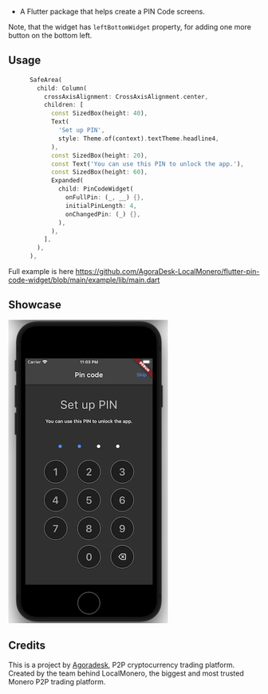 - A Flutter package that helps create a PIN Code screens.

Note, that the widget has `leftBottomWidget` property, for adding one more button on the bottom left.

## Usage

```dart
      SafeArea(
        child: Column(
          crossAxisAlignment: CrossAxisAlignment.center,
          children: [
            const SizedBox(height: 40),
            Text(
              'Set up PIN',
              style: Theme.of(context).textTheme.headline4,
            ),
            const SizedBox(height: 20),
            const Text('You can use this PIN to unlock the app.'),
            const SizedBox(height: 60),
            Expanded(
              child: PinCodeWidget(
                onFullPin: (_, __) {},
                initialPinLength: 4,
                onChangedPin: (_) {},
              ),
            ),
          ],
        ),
      ),
```

Full example is here https://github.com/AgoraDesk-LocalMonero/flutter-pin-code-widget/blob/main/example/lib/main.dart

## Showcase

![Showcase|width=400px](https://github.com/AgoraDesk-LocalMonero/flutter-pin-code-widget/blob/main/example/lib/show-case.png)

## Credits

This is a project by [Agoradesk](https://agoradesk.com/), P2P cryptocurrency trading platform.
Created by the team behind LocalMonero, the biggest and most trusted Monero P2P trading platform.